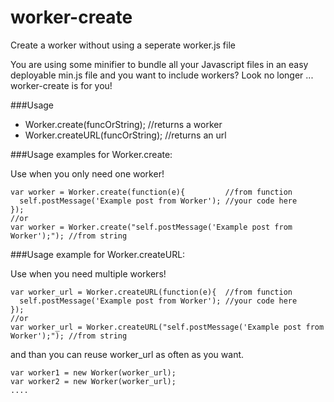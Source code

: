 # worker-create
Create a worker without using a seperate worker.js file

You are using some minifier to bundle all your Javascript files in an easy deployable min.js file and you want to include workers? Look no longer ... worker-create is for you!

###Usage

 - Worker.create(funcOrString); //returns a worker
 - Worker.createURL(funcOrString); //returns an url


###Usage examples for Worker.create:

Use when you only need one worker!

    var worker = Worker.create(function(e){         //from function
      self.postMessage('Example post from Worker'); //your code here
    });
    //or
    var worker = Worker.create("self.postMessage('Example post from Worker');"); //from string

###Usage example for Worker.createURL:

Use when you need multiple workers!
 
    var worker_url = Worker.createURL(function(e){  //from function
      self.postMessage('Example post from Worker'); //your code here
    });
    //or
    var worker_url = Worker.createURL("self.postMessage('Example post from Worker');"); //from string

and than you can reuse worker_url as often as you want.

    var worker1 = new Worker(worker_url);
    var worker2 = new Worker(worker_url);
    ....




